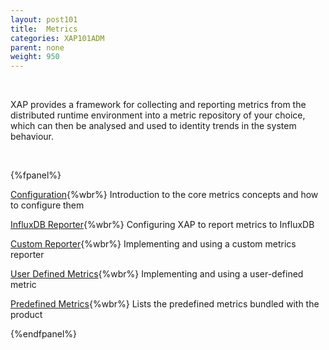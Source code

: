 ```yaml
---
layout: post101
title:  Metrics
categories: XAP101ADM
parent: none
weight: 950
---
```


<br>

XAP provides a framework for collecting and reporting metrics from the distributed runtime environment into a metric repository of your choice, which can then be analysed and used to identity trends in the system behaviour.

<br>

{%fpanel%}

[Configuration](./metrics-configuration.html){%wbr%}
Introduction to the core metrics concepts and how to configure them

[InfluxDB Reporter](./metrics-influxdb-reporter.html){%wbr%}
Configuring XAP to report metrics to InfluxDB

[Custom Reporter](./metrics-custom-reporter.html){%wbr%}
Implementing and using a custom metrics reporter

[User Defined Metrics](./metrics-user-defined.html){%wbr%}
Implementing and using a user-defined metric

[Predefined Metrics](./metrics-bundled.html){%wbr%}
Lists the predefined metrics bundled with the product

{%endfpanel%}
